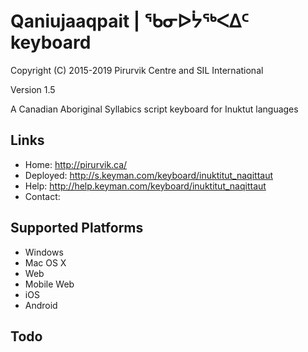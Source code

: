 Qaniujaaqpait | ᖃᓂᐅᔮᖅᐸᐃᑦ keyboard
============================

Copyright (C) 2015-2019 Pirurvik Centre and SIL International

Version 1.5

A Canadian Aboriginal Syllabics script keyboard for Inuktut languages

Links
-----

 * Home:     <http://pirurvik.ca/>
 * Deployed: <http://s.keyman.com/keyboard/inuktitut_naqittaut>
 * Help:     <http://help.keyman.com/keyboard/inuktitut_naqittaut>
 * Contact:  

Supported Platforms
-------------------
 * Windows
 * Mac OS X
 * Web
 * Mobile Web
 * iOS
 * Android

Todo
----
